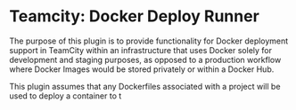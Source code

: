Teamcity: Docker Deploy Runner
================

The purpose of this plugin is to provide functionality for Docker deployment support in TeamCity within an infrastructure that uses Docker solely for development and staging purposes, as opposed to a production workflow where Docker Images would be stored privately or within a Docker Hub.

This plugin assumes that any Dockerfiles associated with a project will be used to deploy a container to t